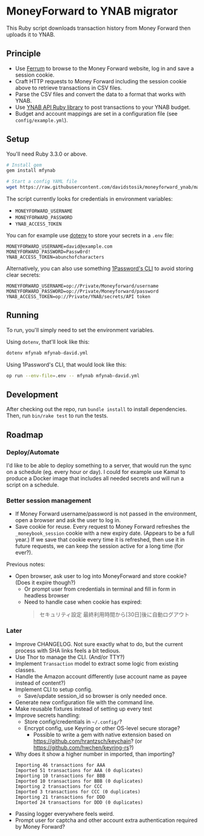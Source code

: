 # MoneyForward to YNAB migrator

This Ruby script downloads transaction history from Money Forward then uploads
it to YNAB.

## Principle

- Use [Ferrum](https://github.com/rubycdp/ferrum) to browse to the Money Forward
  website, log in and save a session cookie.
- Craft HTTP requests to Money Forward including the session cookie above to
  retrieve transactions in CSV files.
- Parse the CSV files and convert the data to a format that works with YNAB.
- Use [YNAB API Ruby library](https://github.com/ynab/ynab-sdk-ruby) to post
  transactions to your YNAB budget.
- Budget and account mappings are set in a configuration file (see `config/example.yml`).

## Setup

You'll need Ruby 3.3.0 or above.

```sh
# Install gem
gem install mfynab

# Start a config YAML file
wget https://raw.githubusercontent.com/davidstosik/moneyforward_ynab/main/config/example.yml -O mfynab-david.yml
```

The script currently looks for credentials in environment variables:

- `MONEYFORWARD_USERNAME`
- `MONEYFORWARD_PASSWORD`
- `YNAB_ACCESS_TOKEN`

You can for example use [dotenv](https://github.com/bkeepers/dotenv)
to store your secrets in a `.env` file:

```
MONEYFORWARD_USERNAME=david@example.com
MONEYFORWARD_PASSWORD=Passw0rd!
YNAB_ACCESS_TOKEN=abunchofcharacters
```

Alternatively, you can also use something [1Password's CLI](https://developer.1password.com/docs/cli/)
to avoid storing clear secrets:

```
MONEYFORWARD_USERNAME=op://Private/Moneyforward/username
MONEYFORWARD_PASSWORD=op://Private/Moneyforward/password
YNAB_ACCESS_TOKEN=op://Private/YNAB/secrets/API token
```

## Running

To run, you'll simply need to set the environment variables.

Using `dotenv`, that'll look like this:

```sh
dotenv mfynab mfynab-david.yml
```

Using 1Password's CLI, that would look like this:

```sh
op run --env-file=.env -- mfynab mfynab-david.yml
```

## Development

After checking out the repo, run `bundle install` to install dependencies.
Then, run `bin/rake test` to run the tests.

## Roadmap

### Deploy/Automate

I'd like to be able to deploy something to a server, that would run the sync on a schedule (eg. every hour or day).
I could for example use Kamal to produce a Docker image that includes all needed secrets and will run a script on a schedule.

### Better session management

- If Money Forward username/password is not passed in the environment, open a browser and ask the user to log in.
- Save cookie for reuse. Every request to Money Forward refreshes the `_moneybook_session` cookie with a new expiry date. (Appears to be a full year.) If we save that cookie every time it is refreshed, then use it in future requests, we can keep the session active for a long time (for ever?).

Previous notes:
- Open browser, ask user to log into MoneyForward and store cookie? (Does it expire though?)
  - Or prompt user from credentials in terminal and fill in form in headless browser
  - Need to handle case when cookie has expired:
    > セキュリティ設定	最終利用時間から[30日]後に自動ログアウト

### Later

- Improve CHANGELOG. Not sure exactly what to do, but the current process with SHA links feels a bit tedious.
- Use Thor to manage the CLI. (And/or TTY?)
- Implement `Transaction` model to extract some logic from existing classes.
- Handle the Amazon account differently (use account name as payee instead of content?)
- Implement CLI to setup config.
  - Save/update session_id so browser is only needed once.
- Generate new configuration file with the command line.
- Make reusable fixtures instead of setting up every test
- Improve secrets handling:
  - Store config/credentials in `~/.config/`?
  - Encrypt config, use Keyring or other OS-level secure storage?
    - Possible to write a gem with native extension based on <https://github.com/hrantzsch/keychain>? (or <https://github.com/hwchen/keyring-rs>?)
- Why does it show a higher number in imported, than importing?
  ```
  Importing 46 transactions for AAA
  Imported 51 transactions for AAA (0 duplicates)
  Importing 10 transactions for BBB
  Imported 10 transactions for BBB (0 duplicates)
  Importing 2 transactions for CCC
  Imported 3 transactions for CCC (0 duplicates)
  Importing 21 transactions for DDD
  Imported 24 transactions for DDD (0 duplicates)
  ```
- Passing logger everywhere feels weird.
- Prompt user for captcha and other account extra authentication required by Money Forward?
